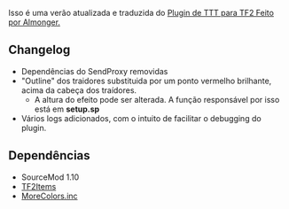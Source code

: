 Isso é uma verão atualizada e traduzida do [Plugin de TTT para TF2 Feito por Almonger.](https://github.com/Almoger/TF2-Trouble-In-Terrorist-Town)

## Changelog ##
- Dependências do SendProxy removidas
- "Outline" dos traidores substituida por um ponto vermelho brilhante, acima da cabeça dos traídores.
  - A altura do efeito pode ser alterada. A função responsável por isso está em **setup.sp**
- Vários logs adicionados, com o intuito de facilitar o debugging do plugin.

## Dependências ##
- SourceMod 1.10
- [TF2Items](https://forums.alliedmods.net/showthread.php?p=1050170)
- [MoreColors.inc](https://forums.alliedmods.net/showthread.php?t=185016)
